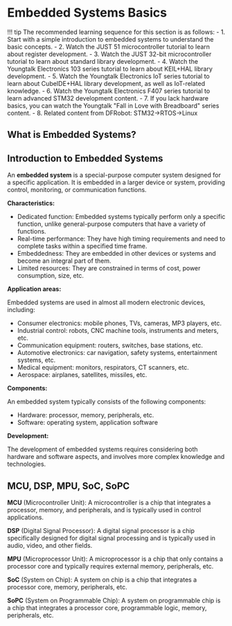 # Embedded Systems Basics

!!! tip
    The recommended learning sequence for this section is as follows:
    - 1. Start with a simple introduction to embedded systems to understand the basic concepts.
    - 2. Watch the JUST 51 microcontroller tutorial to learn about register development.
    - 3. Watch the JUST 32-bit microcontroller tutorial to learn about standard library development.
    - 4. Watch the Youngtalk Electronics 103 series tutorial to learn about KEIL+HAL library development.
    - 5. Watch the Youngtalk Electronics IoT series tutorial to learn about CubeIDE+HAL library development, as well as IoT-related knowledge.
    - 6. Watch the Youngtalk Electronics F407 series tutorial to learn advanced STM32 development content.
    - 7. If you lack hardware basics, you can watch the Youngtalk "Fall in Love with Breadboard" series content.
    - 8. Related content from DFRobot: STM32->RTOS->Linux

## What is Embedded Systems?

## Introduction to Embedded Systems

An **embedded system** is a special-purpose computer system designed for a specific application. It is embedded in a larger device or system, providing control, monitoring, or communication functions.

**Characteristics:**

* Dedicated function: Embedded systems typically perform only a specific function, unlike general-purpose computers that have a variety of functions.
* Real-time performance: They have high timing requirements and need to complete tasks within a specified time frame.
* Embeddedness: They are embedded in other devices or systems and become an integral part of them.
* Limited resources: They are constrained in terms of cost, power consumption, size, etc.

**Application areas:**

Embedded systems are used in almost all modern electronic devices, including:

* Consumer electronics: mobile phones, TVs, cameras, MP3 players, etc.
* Industrial control: robots, CNC machine tools, instruments and meters, etc.
* Communication equipment: routers, switches, base stations, etc.
* Automotive electronics: car navigation, safety systems, entertainment systems, etc.
* Medical equipment: monitors, respirators, CT scanners, etc.
* Aerospace: airplanes, satellites, missiles, etc.

**Components:**

An embedded system typically consists of the following components:

* Hardware: processor, memory, peripherals, etc.
* Software: operating system, application software

**Development:**

The development of embedded systems requires considering both hardware and software aspects, and involves more complex knowledge and technologies.

## MCU, DSP, MPU, SoC, SoPC

**MCU** (Microcontroller Unit): A microcontroller is a chip that integrates a processor, memory, and peripherals, and is typically used in control applications.

**DSP** (Digital Signal Processor): A digital signal processor is a chip specifically designed for digital signal processing and is typically used in audio, video, and other fields.

**MPU** (Microprocessor Unit): A microprocessor is a chip that only contains a processor core and typically requires external memory, peripherals, etc.

**SoC** (System on Chip): A system on chip is a chip that integrates a processor core, memory, peripherals, etc.

**SoPC** (System on Programmable Chip): A system on programmable chip is a chip that integrates a processor core, programmable logic, memory, peripherals, etc.






